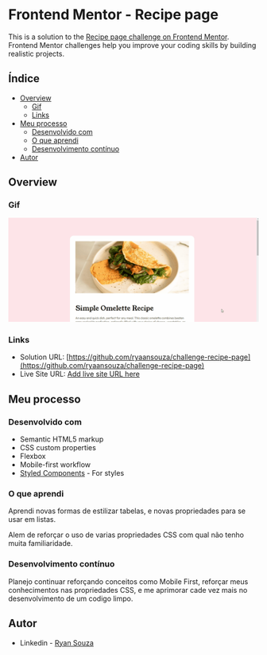 # Frontend Mentor - Recipe page

This is a solution to the [Recipe page challenge on Frontend Mentor](https://www.frontendmentor.io/challenges/recipe-page-KiTsR8QQKm). Frontend Mentor challenges help you improve your coding skills by building realistic projects. 

## Índice

- [Overview](#overview)
  - [Gif](#gif)
  - [Links](#links)
- [Meu processo](#meu-processo)
  - [Desenvolvido com](#desenvolvido-com)
  - [O que aprendi](#O-que-aprendi)
  - [Desenvolvimento contínuo](#desenvolvimento-contínuo)
- [Autor](#autor)

## Overview

### Gif

![](./design/my-recipe-page.gif)

### Links

- Solution URL: [https://github.com/ryaansouza/challenge-recipe-page](https://github.com/ryaansouza/challenge-recipe-page)
- Live Site URL: [Add live site URL here](https://your-live-site-url.com)

## Meu processo

### Desenvolvido com

- Semantic HTML5 markup
- CSS custom properties
- Flexbox
- Mobile-first workflow
- [Styled Components](https://styled-components.com/) - For styles

### O que aprendi

Aprendi novas formas de estilizar tabelas, e novas propriedades para se usar em listas.

Alem de reforçar o uso de varias propriedades CSS com qual não tenho muita familiaridade.

### Desenvolvimento contínuo

Planejo continuar reforçando conceitos como Mobile First, reforçar meus conhecimentos nas propriedades CSS, e me aprimorar cade vez mais no desenvolvimento de um codigo limpo.

## Autor

- Linkedin - [Ryan Souza](https://www.linkedin.com/in/ryaansouza/)

